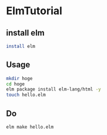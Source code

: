 # ElmTutorial

## install elm
```sh
install elm
```

## Usage
```sh
mkdir hoge
cd hoge
elm package install elm-lang/html -y
touch hello.elm
```

## Do
```
elm make hello.elm
```
